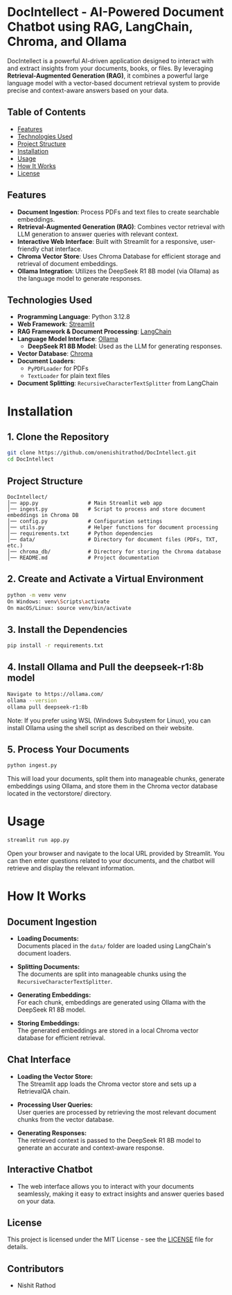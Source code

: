# DocIntellect - AI-Powered Document Chatbot using RAG, LangChain, Chroma, and Ollama
DocIntellect is a powerful AI-driven application designed to interact with and extract insights from your documents, books, or files. By leveraging **Retrieval-Augmented Generation (RAG)**, it combines a powerful large language model with a vector-based document retrieval system to provide precise and context-aware answers based on your data.

## Table of Contents

- [Features](#features)
- [Technologies Used](#technologies-used)
- [Project Structure](#project-structure)
- [Installation](#installation)
- [Usage](#usage)
- [How It Works](#how-it-works)
- [License](#license)

## Features

- **Document Ingestion**: Process PDFs and text files to create searchable embeddings.
- **Retrieval-Augmented Generation (RAG)**: Combines vector retrieval with LLM generation to answer queries with relevant context.
- **Interactive Web Interface**: Built with Streamlit for a responsive, user-friendly chat interface.
- **Chroma Vector Store**: Uses Chroma Database for efficient storage and retrieval of document embeddings.
- **Ollama Integration**: Utilizes the DeepSeek R1 8B model (via Ollama) as the language model to generate responses.

## Technologies Used

- **Programming Language**: Python 3.12.8
- **Web Framework**: [Streamlit](https://streamlit.io/)
- **RAG Framework & Document Processing**: [LangChain](https://github.com/langchain-ai/langchain)
- **Language Model Interface**: [Ollama](https://ollama.com/)
  - **DeepSeek R1 8B Model**: Used as the LLM for generating responses.
- **Vector Database**: [Chroma](https://www.trychroma.com/)
- **Document Loaders**: 
  - `PyPDFLoader` for PDFs
  - `TextLoader` for plain text files
- **Document Splitting**: `RecursiveCharacterTextSplitter` from LangChain

# Installation

## 1. Clone the Repository
  ```bash
  git clone https://github.com/onenishitrathod/DocIntellect.git
  cd DocIntellect
  ```

## Project Structure
```plaintext
DocIntellect/
│── app.py                # Main Streamlit web app
│── ingest.py             # Script to process and store document embeddings in Chroma DB
│── config.py             # Configuration settings
│── utils.py              # Helper functions for document processing
│── requirements.txt      # Python dependencies
│── data/                 # Directory for document files (PDFs, TXT, etc.)
│── chroma_db/            # Directory for storing the Chroma database
│── README.md             # Project documentation
```

## 2. Create and Activate a Virtual Environment
  ```bash
  python -m venv venv
  On Windows: venv\Scripts\activate
  On macOS/Linux: source venv/bin/activate
  ```

## 3. Install the Dependencies
  ```bash
  pip install -r requirements.txt
  ```

## 4. Install Ollama and Pull the deepseek-r1:8b model
  ```bash
  Navigate to https://ollama.com/
  ollama --version
  ollama pull deepseek-r1:8b
  ```
Note: If you prefer using WSL (Windows Subsystem for Linux), you can install Ollama using the shell script as described on their website.

## 5. Process Your Documents
  ```bash
  python ingest.py
  ```
This will load your documents, split them into manageable chunks, generate embeddings using Ollama, and store them in the Chroma vector database located in the vectorstore/ directory.

# Usage
  ```bash
streamlit run app.py
  ```
Open your browser and navigate to the local URL provided by Streamlit. You can then enter questions related to your documents, and the chatbot will retrieve and display the relevant information.

# How It Works

## Document Ingestion

- **Loading Documents:**  
  Documents placed in the `data/` folder are loaded using LangChain's document loaders.

- **Splitting Documents:**  
  The documents are split into manageable chunks using the `RecursiveCharacterTextSplitter`.

- **Generating Embeddings:**  
  For each chunk, embeddings are generated using Ollama with the DeepSeek R1 8B model.

- **Storing Embeddings:**  
  The generated embeddings are stored in a local Chroma vector database for efficient retrieval.

## Chat Interface

- **Loading the Vector Store:**  
  The Streamlit app loads the Chroma vector store and sets up a RetrievalQA chain.

- **Processing User Queries:**  
  User queries are processed by retrieving the most relevant document chunks from the vector database.

- **Generating Responses:**  
  The retrieved context is passed to the DeepSeek R1 8B model to generate an accurate and context-aware response.

## Interactive Chatbot

- The web interface allows you to interact with your documents seamlessly, making it easy to extract insights and answer queries based on your data.

## License

This project is licensed under the MIT License - see the [LICENSE](LICENSE) file for details.

## Contributors

- Nishit Rathod
